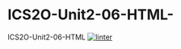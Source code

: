 # ICS2O-Unit2-06-HTML-
ICS2O-Unit2-06-HTML
[![linter](https://github.com/seti-ngabo45/ICS20-Unit2-06-html/workflows/linter/badge.svg)](https://github.com/marketplace/actions/super-linter)
